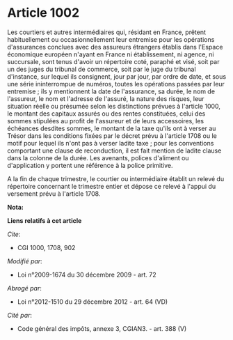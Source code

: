 # Article 1002

Les courtiers et autres intermédiaires qui, résidant en France, prêtent habituellement ou occasionnellement leur entremise
pour les opérations d'assurances conclues avec des assureurs étrangers établis dans l'Espace économique européen n'ayant en
France ni établissement, ni agence, ni succursale, sont tenus d'avoir un répertoire coté, paraphé et visé, soit par un des
juges du tribunal de commerce, soit par le juge du tribunal d'instance, sur lequel ils consignent, jour par jour, par ordre
de date, et sous une série ininterrompue de numéros, toutes les opérations passées par leur entremise ; ils y mentionnent la
date de l'assurance, sa durée, le nom de l'assureur, le nom et l'adresse de l'assuré, la nature des risques, leur situation
réelle ou présumée selon les distinctions prévues à l'article 1000, le montant des capitaux assurés ou des rentes
constituées, celui des sommes stipulées au profit de l'assureur et de leurs accessoires, les échéances desdites sommes, le
montant de la taxe qu'ils ont à verser au Trésor dans les conditions fixées par le décret prévu à l'article 1708 ou le motif
pour lequel ils n'ont pas à verser ladite taxe ; pour les conventions comportant une clause de reconduction, il est fait
mention de ladite clause dans la colonne de la durée. Les avenants, polices d'aliment ou d'application y portent une
référence à la police primitive.

A la fin de chaque trimestre, le courtier ou intermédiaire établit un relevé du répertoire concernant le trimestre entier et
dépose ce relevé à l'appui du versement prévu à l'article 1708.

**Nota:**



**Liens relatifs à cet article**

_Cite_:

  - CGI 1000, 1708, 902

_Modifié par_:

  - Loi n°2009-1674 du 30 décembre 2009 - art. 72

_Abrogé par_:

  - Loi n°2012-1510 du 29 décembre 2012 - art. 64 (VD)

_Cité par_:

  - Code général des impôts, annexe 3, CGIAN3. - art. 388 (V)
